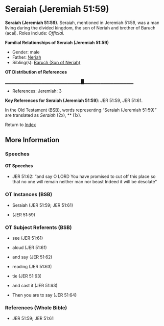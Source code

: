 # Seraiah (Jeremiah 51:59)
**Seraiah (Jeremiah 51:59)**. 
Seraiah, mentioned in Jeremiah 51:59, was a man living during the divided kingdom, the son of Neriah and brother of Baruch (acai). 
Roles include: 
_Official_. 




**Familial Relationships of Seraiah (Jeremiah 51:59)**


* Gender: male
* Father: [Neriah](Neriah.md)
* Sibling(s): [Baruch (Son of Neriah)](Baruch.4.md)


**OT Distribution of References**

▁▁▁▁▁▁▁▁▁▁▁▁▁▁▁▁▁▁▁▁▁▁▁█▁▁▁▁▁▁▁▁▁▁▁▁▁▁▁
* References: Jeremiah: 3



**Key References for Seraiah (Jeremiah 51:59)**: 
JER 51:59, JER 51:61. 


In the Old Testament (BSB), words representing “Seraiah (Jeremiah 51:59)” are translated as 
*Seraiah* (2x), ** (1x). 




Return to [Index](00-Index.md)

## More Information

### Speeches

#### OT Speeches

* JER 51:62: “and say O LORD You have promised to cut off this place so that no one will remain neither man nor beast Indeed it will be desolate”

### OT Instances (BSB)

* Seraiah (JER 51:59; JER 51:61)

*  (JER 51:59)



### OT Subject Referents (BSB)

* see (JER 51:61)

* aloud (JER 51:61)

* and say (JER 51:62)

* reading (JER 51:63)

* tie (JER 51:63)

* and cast it (JER 51:63)

* Then you are to say (JER 51:64)



### References (Whole Bible)

* JER 51:59; JER 51:61



